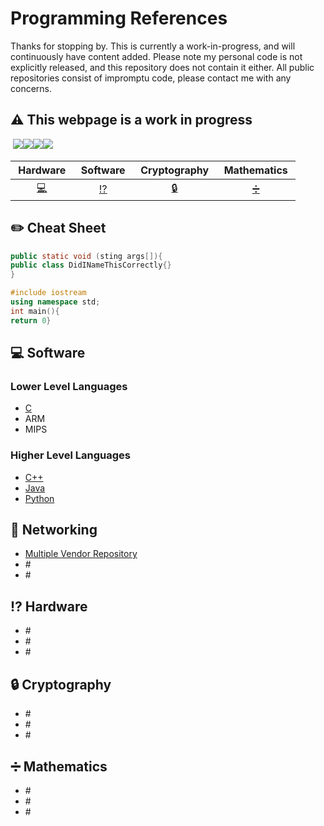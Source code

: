# Programming References

Thanks for stopping by. This is currently a work-in-progress, and will continuously have content added. Please note my personal code is not explicitly released, and this repository does not contain it either. All public repositories consist of impromptu code, please contact me with any concerns.

## :warning: This webpage is a work in progress

&nbsp;<a href="https://github.com/gil-ryan"><img src="https://badgen.net/badge/github/gil-ryan/red?icon=github"></a><a href="https://gil-ryan.github.io"><img src="https://badgen.net/badge/personal-website/gil-ryan/red"></a><a href="https://brushstrokes.github.io"><img src="https://badgen.net/badge/academic-website/brushstrokes/blue"></a><a href="https://nw-grs.github.io"><img src="https://badgen.net/badge/professional-website/nw-grs/green"></a>&nbsp;

| &nbsp;Hardware&nbsp;| &nbsp;Software&nbsp;| &nbsp;Cryptography&nbsp;| &nbsp;Mathematics&nbsp;|
|:---:|:---:|:---:|:---:|
|&nbsp;[:computer:](#computer-Hardware)&nbsp;|&nbsp;[:interrobang:](#interrobang-Software)&nbsp;|&nbsp;[:lock:](#lock-cryptography)&nbsp;|&nbsp;[:heavy_division_sign:](#heavy_division_sign-mathematics)&nbsp;|&nbsp;[:satellite:](#satellite-networking)&nbsp;

## :pencil2: Cheat Sheet

```Java
public static void (sting args[]){
public class DidINameThisCorrectly{}
}
```

```C++
#include iostream
using namespace std;
int main(){
return 0}
```

## :computer: Software

### Lower Level Languages

* [C](https://github.com/gil-ryan/grs-c-public)
* ARM
* MIPS

### Higher Level Languages

* [C++](https://github.com/gil-ryan/grs-cpp-public)
* [Java](https://github.com/gil-ryan/grs-java-public)
* [Python](https://github.com/gil-ryan/grs-python-public)

## :satellite: Networking 

* [Multiple Vendor Repository](https://github.com/gil-ryan/grs-networking-public)
* \#
* \#

## :interrobang: Hardware

* \#
* \#
* \#

## :lock: Cryptography

* \#
* \#
* \#

## :heavy_division_sign: Mathematics

* \#
* \#
* \#
